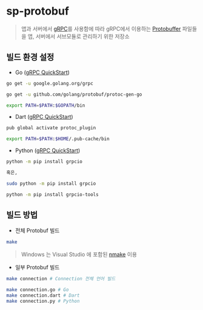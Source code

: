 # sp-protobuf

> 앱과 서버에서 [gRPC](https://grpc.io/)를 사용함에 따라 gRPC에서 이용하는 [Protobuffer](https://developers.google.com/protocol-buffers/) 파일들을 앱, 서버에서 서브모듈로 관리하기 위한 저장소

## 빌드 환경 설정

- Go ([gRPC QuickStart](https://grpc.io/docs/quickstart/go/))

```bash
go get -u google.golang.org/grpc

go get -u github.com/golang/protobuf/protoc-gen-go

export PATH=$PATH:$GOPATH/bin
```

- Dart ([gRPC QuickStart](https://grpc.io/docs/quickstart/dart/))

```bash
pub global activate protoc_plugin

export PATH=$PATH:$HOME/.pub-cache/bin
```

- Python ([gRPC QuickStart](https://grpc.io/docs/quickstart/python/))

```bash
python -m pip install grpcio

혹은,

sudo python -m pip install grpcio

python -m pip install grpcio-tools

```

## 빌드 방법

- 전체 Protobuf 빌드

```bash
make
```

> Windows 는 Visual Studio 에 포함된 [nmake](https://docs.microsoft.com/en-us/cpp/build/building-on-the-command-line?view=vs-2019) 이용

- 일부 Protobuf 빌드

```bash
make connection # Connection 전체 언어 빌드

make connection.go # Go
make connection.dart # Dart
make connection.py # Python
```
